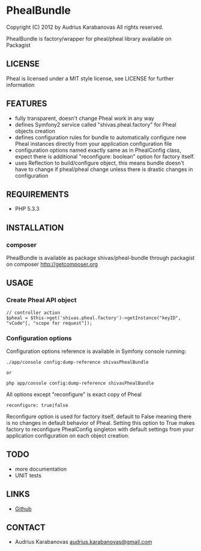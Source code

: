# PhealBundle

Copyright (C) 2012 by Audrius Karabanovas
All rights reserved.

PhealBundle is factory/wrapper for pheal/pheal library available on Packagist

## LICENSE
Pheal is licensed under a MIT style license, see LICENSE
for further information

## FEATURES
- fully transparent, doesn't change Pheal work in any way
- defines Symfony2 service called "shivas.pheal.factory" for Pheal objects creation
- defines configuration rules for bundle to automatically configure new Pheal instances directly from your application configuration file
- configuration options named exactly same as in PhealConfig class, expect there is additional "reconfigure: boolean" option for factory itself.
- uses Reflection to build/configure object, this means bundle doesn't have to change if pheal/pheal change unless there is drastic changes in configuration

## REQUIREMENTS
- PHP 5.3.3

## INSTALLATION

### composer
PhealBundle is available as package shivas/pheal-bundle through packagist on composer http://getcomposer.org

## USAGE

### Create Pheal API object

    // controller action
    $pheal = $this->get('shivas.pheal.factory')->getInstance("keyID", "vCode"[, "scope for request"]);

### Configuration options
Configuration options reference is available in Symfony console running:

    ./app/console config:dump-reference shivasPhealBundle

    or

    php app/console config:dump-reference shivasPhealBundle

All options except "reconfigure" is exact copy of Pheal

    reconfigure: true|false

Reconfigure option is used for factory itself, default to False meaning there is no changes in default behavior of Pheal.
Setting this option to True makes factory to reconfigure PhealConfig singleton with default settings from your application configuration on each object creation.

## TODO
- more documentation
- UNIT tests

## LINKS
- [Github](http://github.com/ppetermann/pheal)

## CONTACT
- Audrius Karabanovas <audrius.karabanovas@gmail.com>

